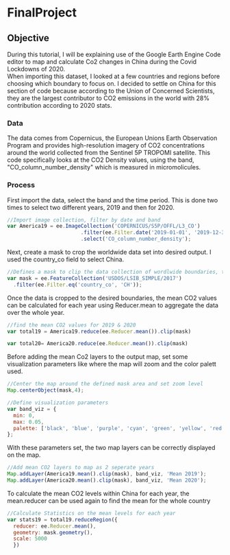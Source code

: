 # FinalProject

## Objective
During this tutorial, I will be explaining use of the Google Earth Engine Code editor to map and calculate Co2 changes in China during the Covid Lockdowns of 2020.  
When importing this dataset, I looked at a few countries and regions before choosing which boundary to focus on. I decided to settle on China for this section 
of code because according to the Union of Concerned Scientists, they are the largest contributor to CO2 emissions in the world with 28% contribution according to 2020 stats. 

### Data
The data comes from Copernicus, the European Unions Earth Observation Program and provides high-resolution imagery of CO2 concentrations around the 
world collected from the Sentinel 5P TROPOMI satellite. This code specifically looks at the CO2 Density values, using the band, "CO_column_number_density" which is measured in 
micromolicules. 

### Process
First import the data, select the band and the time period. This is done two times to select two different years, 2019 and then for 2020. 

```js
//Import image collection, filter by date and band
var America19 = ee.ImageCollection('COPERNICUS/S5P/OFFL/L3_CO')
                        .filter(ee.Filter.date('2019-01-01', '2019-12-31'))
                        .select('CO_column_number_density');
```

Next, create a mask to crop the worldwide data set into desired output. I used the country_co field to select China. 

```js
//Defines a mask to clip the data collection of wordlwide boundaries, then selects country
var mask = ee.FeatureCollection('USDOS/LSIB_SIMPLE/2017')
  .filter(ee.Filter.eq('country_co', 'CH'));  
```

Once the data is cropped to the desired boundaries, the mean CO2 values can be calculated for each year using Reducer.mean to aggregate the data over the whole year.  

```js
//find the mean CO2 values for 2019 & 2020
var total19 = America19.reduce(ee.Reducer.mean()).clip(mask)

var total20= America20.reduce(ee.Reducer.mean()).clip(mask)
```

Before adding the mean Co2 layers to the output map, set some visualization parameters like where the map will zoom and the color palett used. 

```js
//Center the map around the defined mask area and set zoom level
Map.centerObject(mask,4);

//Define visualization parameters
var band_viz = {
  min: 0,
  max: 0.05,
  palette: ['black', 'blue', 'purple', 'cyan', 'green', 'yellow', 'red']
}; 
```
With these parameters set, the two map layers can be correctly displayed on the map. 

```js
//Add mean CO2 layers to map as 2 seperate years
Map.addLayer(America19.mean().clip(mask), band_viz, 'Mean 2019');
Map.addLayer(America20.mean().clip(mask), band_viz, 'Mean 2020');
```

To calculate the mean CO2 levels within China for each year, the mean.reducer can be used again to find the mean for the whole country

```js
//Calculate Statistics on the mean levels for each year
var stats19 = total19.reduceRegion({
  reducer: ee.Reducer.mean(), 
  geometry: mask.geometry(),
  scale: 5000
  })
```

